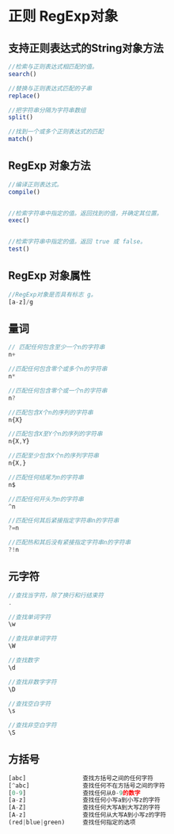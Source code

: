 # 正则  RegExp对象


## 支持正则表达式的String对象方法
```javascript
//检索与正则表达式相匹配的值。
search() 

//替换与正则表达式匹配的子串
replace()

//把字符串分隔为字符串数组
split()

//找到一个或多个正则表达式的匹配
match()
```

## RegExp 对象方法
```javascript
//编译正则表达式。
compile()


//检索字符串中指定的值。返回找到的值，并确定其位置。
exec()


//检索字符串中指定的值。返回 true 或 false。
test()
```

## RegExp 对象属性
```javascript
//RegExp对象是否具有标志 g。
[a-z]/g

```


## 量词
```javascript
// 匹配任何包含至少一个n的字符串
n+

//匹配任何包含零个或多个n的字符串
n*

//匹配任何包含零个或一个n的字符串
n?

//匹配包含X个n的序列的字符串
n{X}

//匹配包含X至Y个n的序列的字符串
n{X,Y}

//匹配至少包含X个n的序列字符串
n{X,}

//匹配任何结尾为n的字符串
n$

//匹配任何开头为n的字符串
^n

//匹配任何其后紧接指定字符串n的字符串
?=n

//匹配热和其后没有紧接指定字符串n的字符串
?!n
```

## 元字符
```javascript
//查找当字符，除了换行和行结束符
.

//查找单词字符
\w

//查找非单词字符
\W

//查找数字
\d

//查找非数字字符
\D

//查找空白字符
\s

//查找非空白字符
\S
```


## 方括号
```javascript
[abc]                查找方括号之间的任何字符
[^abc]               查找任何不在方括号之间的字符
[0-9]                查找任何从0-9的数字
[a-z]                查找任何小写a到小写z的字符
[A-Z]                查找任何大写A到大写Z的字符
[A-z]                查找任何从大写A到小写z的字符
(red|blue|green)     查找任何指定的选项
```



